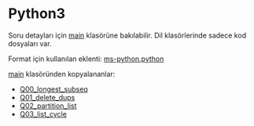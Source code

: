 # Python3

Soru detayları için [main](../main/) klasörüne bakılabilir. Dil klasörlerinde sadece kod dosyaları var.

Format için kullanılan eklenti: [ms-python.python](https://marketplace.visualstudio.com/items?itemName=ms-python.python)

[main](../main/) klasöründen kopyalananlar:

- [Q00_longest_subseq](../main/Q00_longest_subseq/)
- [Q01_delete_dups](../main/Q01_delete_dups/)
- [Q02_partition_list](../main/Q02_partition_list/)
- [Q03_list_cycle](../main/Q03_list_cycle/)

<!-- TODO: Add contribution guide -->
<!-- TODO: List contributors -->
